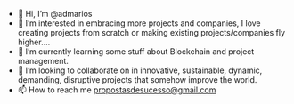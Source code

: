 - 👋 Hi, I’m @admarios
- 👀 I’m interested in embracing more projects and companies, I love creating projects from scratch or making existing projects/companies fly higher....
- 🌱 I’m currently learning some stuff about Blockchain and project management.
- 💞️ I’m looking to collaborate on in innovative, sustainable, dynamic, demanding, disruptive projects that somehow improve the world.
- 📫 How to reach me propostasdesucesso@gmail.com

<!---
admarios/admarios is a ✨ special ✨ repository because its `README.md` (this file) appears on your GitHub profile.
You can click the Preview link to take a look at your changes.
--->
